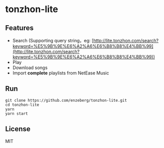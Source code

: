 # tonzhon-lite

## Features
- Search (Supporting query string，eg: [http://lite.tonzhon.com/search?keyword=%E5%9B%9E%E6%A2%A6%E6%B8%B8%E4%BB%99](http://lite.tonzhon.com/search?keyword=%E5%9B%9E%E6%A2%A6%E6%B8%B8%E4%BB%99))
- Play
- Download songs
- Import **complete** playlists from NetEase Music

## Run
    git clone https://github.com/enzeberg/tonzhon-lite.git
    cd tonzhon-lite
    yarn
    yarn start

## License
MIT